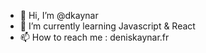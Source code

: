 - 👋 Hi, I’m @dkaynar
- 🌱 I’m currently learning Javascript & React
- 📫 How to reach me : deniskaynar.fr

<!---
dkaynar/dkaynar is a ✨ special ✨ repository because its `README.md` (this file) appears on your GitHub profile.
You can click the Preview link to take a look at your changes.
--->
